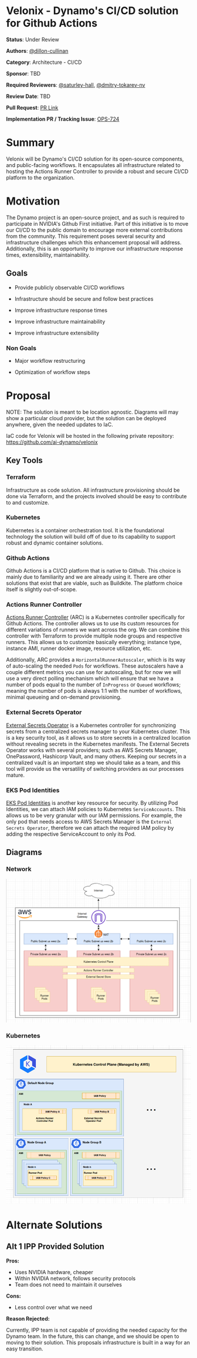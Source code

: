 # Velonix - Dynamo's CI/CD solution for Github Actions

**Status**: Under Review

**Authors**: [@dillon-cullinan](https://github.com/dillon-cullinan)

**Category**: Architecture - CI/CD

**Sponsor**: TBD

**Required Reviewers**: [@saturley-hall](https://github.com/saturley-hall), [@dmitry-tokarev-nv](https://github.com/dmitry-tokarev-nv)

**Review Date**: TBD

**Pull Request**: [PR Link](https://github.com/ai-dynamo/enhancements/pull/36)

**Implementation PR / Tracking Issue**: [OPS-724](https://linear.app/nvidia/issue/OPS-724/setup-a-k8-cluster-for-github-gpu-runners)

# Summary

Velonix will be Dynamo's CI/CD solution for its open-source components, and public-facing workflows. It encapsulates all infrastructure related to hosting the Actions Runner Controller to provide a robust and secure CI/CD platform to the organization.

# Motivation

The Dynamo project is an open-source project, and as such is required to participate in NVIDIA's Github First initiative. Part of this initiative is to move our CI/CD to the public domain to encourage more external contributions from the community. This requirement poses several security and infrastructure challenges which this enhancement proposal will address. Additionally, this is an opportunity to improve our infrastructure response times, extensibility, maintainability.

## Goals

* Provide publicly observable CI/CD workflows

* Infrastructure should be secure and follow best practices

* Improve infrastructure response times

* Improve infrastructure maintainability

* Improve infrastructure extensibility

### Non Goals

* Major workflow restructuring

* Optimization of workflow steps

# Proposal

NOTE: The solution is meant to be location agnostic. Diagrams will may show a particular cloud provider, but the solution can be deployed anywhere, given the needed updates to IaC.

IaC code for Velonix will be hosted in the following private repository: https://github.com/ai-dynamo/velonix

## Key Tools

### Terraform

Infrastructure as code solution. All infrastructure provisioning should be done via Terraform, and the projects involved should be easy to contribute to and customize.

### Kubernetes

Kubernetes is a container orchestration tool. It is the foundational technology the solution will build off of due to its capability to support robust and dynamic container solutions.

### Github Actions

Github Actions is a CI/CD platform that is native to Github. This choice is mainly due to familiarity and we are already using it. There are other solutions that exist that are viable, such as Buildkite. The platform choice itself is slightly out-of-scope.

### Actions Runner Controller

[Actions Runner Controller](https://github.com/actions/actions-runner-controller) (ARC) is a Kubernetes controller specifically for Github Actions. The controller allows us to use its custom resources for different variations of runners we want across the org. We can combine this controller with Terraform to provide multiple node groups and respective runners. This allows us to customize basically everything; instance type, instance AMI, runner docker image, resource utilization, etc.

Additionally, ARC provides a `HorizontalRunnerAutoscaler`, which is its way of auto-scaling the needed `Pods` for workflows. These autoscalers have a couple different metrics you can use for autoscaling, but for now we will use a very direct polling mechanism which will ensure that we have a number of pods equal to the number of `InProgress` or `Queued` workflows; meaning the number of pods is always 1:1 with the number of workflows, minimal queueing and on-demand provisioning.

### External Secrets Operator

[External Secrets Operator](https://external-secrets.io/latest/) is a Kubernetes controller for synchronizing secrets from a centralized secrets manager to your Kubernetes cluster. This is a key security tool, as it allows us to store secrets in a centralized location without revealing secrets in the Kubernetes manifests. The External Secrets Operator works with several providers; such as AWS Secrets Manager, OnePassword, Hashicorp Vault, and many others. Keeping our secrets in a centralized vault is an important step we should take as a team, and this tool will provide us the versatility of switching providers as our processes mature.

### EKS Pod Identities

[EKS Pod Identities](https://docs.aws.amazon.com/eks/latest/userguide/pod-identities.html) is another key resource for security. By utilizing Pod Identities, we can attach IAM policies to Kubernetes `ServiceAccounts`. This allows us to be very granular with our IAM permissions. For example, the only pod that needs access to AWS Secrets Manager is the `External Secrets Operator`, therefore we can attach the required IAM policy by adding the respective ServiceAccount to only its Pod.

## Diagrams

### Network

![Network Diagram](./0007-images/eks_diagram.png)

### Kubernetes

![Kubernetes Diagram](./0007-images/k8s_diagram.png)

# Alternate Solutions

## Alt 1 IPP Provided Solution

**Pros:**

* Uses NVIDIA hardware, cheaper
* Within NVIDIA network, follows security protocols
* Team does not need to maintain it ourselves

**Cons:**

* Less control over what we need

**Reason Rejected:**

Currently, IPP team is not capable of providing the needed capacity for the Dynamo team. In the future, this can change, and we should be open to moving to their solution. This proposals infrastructure is built in a way for an easy transition.
